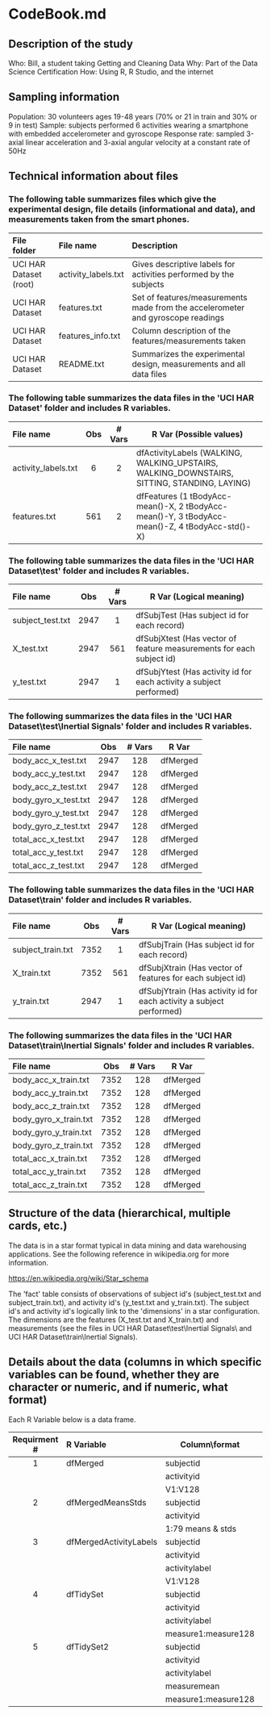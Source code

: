 # CodeBook.md
## Description of the study
 Who: Bill, a student taking Getting and Cleaning Data
 Why: Part of the Data Science Certification
 How: Using R, R Studio, and the internet

## Sampling information
 Population: 30 volunteers ages 19-48 years (70% or 21 in train and 30% or 9 in test)
 Sample: subjects performed 6 activities wearing a smartphone with embedded accelerometer and gyroscope
 Response rate: sampled 3-axial linear acceleration and 3-axial angular velocity at a constant rate of 50Hz

## Technical information about files
### The following table summarizes files which give the experimental design, file details (informational and data), and measurements taken from the smart phones.

|File folder             |File name          |Description
|:-----------------------|:------------------|:------------------------------------
|UCI HAR Dataset (root)  |activity_labels.txt|Gives descriptive labels for activities performed by the subjects
|UCI HAR Dataset         |features.txt       |Set of features/measurements made from the accelerometer and gyroscope readings
|UCI HAR Dataset         |features_info.txt  |Column description of the features/measurements taken
|UCI HAR Dataset         |README.txt         |Summarizes the experimental design, measurements and all data files

### The following table summarizes the data files in the 'UCI HAR Dataset' folder and includes R variables.

|File name          |Obs |# Vars|R Var (Possible values)
|:------------------|:--:|:----:|-------------------------------------------------
|activity_labels.txt|6   |2     |dfActivityLabels (WALKING, WALKING_UPSTAIRS, WALKING_DOWNSTAIRS, SITTING, STANDING, LAYING)
|features.txt       |561 |2     |dfFeatures (1 tBodyAcc-mean()-X, 2 tBodyAcc-mean()-Y, 3 tBodyAcc-mean()-Z, 4 tBodyAcc-std()-X)

### The following table summarizes the data files in the 'UCI HAR Dataset\test' folder and includes R variables.

|File name          |Obs |# Vars|R Var (Logical meaning)
|:------------------|:--:|:----:|------------------
|subject_test.txt   |2947|1     |dfSubjTest (Has subject id for each record)
|X_test.txt         |2947|561   |dfSubjXtest (Has vector of feature measurements for each subject id)
|y_test.txt         |2947|1     |dfSubjYtest (Has activity id for each activity a subject performed)

### The following summarizes the data files in the 'UCI HAR Dataset\test\Inertial Signals\' folder and includes R variables.

|File name           |Obs |# Vars|R Var
|:-------------------|:--:|:----:|----------------
|body_acc_x_test.txt |2947|128   |dfMerged
|body_acc_y_test.txt |2947|128   |dfMerged
|body_acc_z_test.txt |2947|128   |dfMerged
|body_gyro_x_test.txt|2947|128   |dfMerged
|body_gyro_y_test.txt|2947|128   |dfMerged
|body_gyro_z_test.txt|2947|128   |dfMerged
|total_acc_x_test.txt|2947|128   |dfMerged
|total_acc_y_test.txt|2947|128   |dfMerged
|total_acc_z_test.txt|2947|128   |dfMerged

### The following table summarizes the data files in the 'UCI HAR Dataset\train' folder and includes R variables.

|File name          |Obs |# Vars|R Var (Logical meaning)
|:------------------|:--:|:----:|-----------------------
|subject_train.txt  |7352|1     |dfSubjTrain  (Has subject id for each record)
|X_train.txt        |7352|561   |dfSubjXtrain (Has vector of features for each subject id)
|y_train.txt        |2947|1     |dfSubjYtrain (Has activity id for each activity a subject performed)

### The following summarizes the data files in the 'UCI HAR Dataset\train\Inertial Signals\' folder and includes R variables.

|File name            |Obs |# Vars|R Var
|:--------------------|:--:|:----:|-----------------
|body_acc_x_train.txt |7352|128   |dfMerged
|body_acc_y_train.txt |7352|128   |dfMerged
|body_acc_z_train.txt |7352|128   |dfMerged
|body_gyro_x_train.txt|7352|128   |dfMerged
|body_gyro_y_train.txt|7352|128   |dfMerged
|body_gyro_z_train.txt|7352|128   |dfMerged
|total_acc_x_train.txt|7352|128   |dfMerged
|total_acc_y_train.txt|7352|128   |dfMerged
|total_acc_z_train.txt|7352|128   |dfMerged


## Structure of the data (hierarchical, multiple cards, etc.)
The data is in a star format typical in data mining and data warehousing applications. See the following reference in wikipedia.org for more information.

https://en.wikipedia.org/wiki/Star_schema

The 'fact' table consists of observations of subject id's (subject_test.txt and subject_train.txt), and activity id's (y_test.txt and y_train.txt). The subject id's and activity id's logically link to the 'dimensions' in a star configuration. The dimensions are the features (X_test.txt and X_train.txt) and measurements (see the files in UCI HAR Dataset\test\Inertial Signals\ and UCI HAR Dataset\train\Inertial Signals\).

## Details about the data (columns in which specific variables can be found, whether they are character or numeric, and if numeric, what format)

Each R Variable below is a data frame.

Requirment #|R Variable              |Column\format        |Type |
|:---------:|:-----------------------|---------------------|:---:|
|1          |dfMerged                |subjectid            |int  |
|           |                        |activityid           |int  |
|           |                        |V1:V128              |num  |
|2          |dfMergedMeansStds       |subjectid            |int  |
|           |                        |activityid           |int  |
|           |                        |1:79 means & stds    |num  |
|3          |dfMergedActivityLabels  |subjectid            |int  |
|           |                        |activityid           |int  |
|           |                        |activitylabel        |chr  |
|           |                        |V1:V128              |num  |
|4          |dfTidySet               |subjectid            |int  |
|           |                        |activityid           |int  |
|           |                        |activitylabel        |chr  |
|           |                        |measure1:measure128  |num  |
|5          |dfTidySet2              |subjectid            |int  |
|           |                        |activityid           |int  |
|           |                        |activitylabel        |chr  |
|           |                        |measuremean          |num  |
|           |                        |measure1:measure128  |num  |




